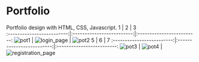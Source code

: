 # Portfolio
Portfolio  design with HTML, CSS, Javascript.
1             |  2             |  3             
:-------------------------:|:-------------------------:|:-------------------------:
![pot1](https://github.com/AbhishekPawshekar/Portfolio/assets/89447125/c192a04d-2859-4c19-bb52-dca21a3e022f) | ![login_page](https://github.com/AbhishekPawshekar/Portfolio/assets/89447125/8e8461cf-77a3-4242-b1be-6c54a554d6ee)
| ![pot2](https://github.com/AbhishekPawshekar/Portfolio/assets/89447125/ae9e35f4-75c1-401d-b2f1-87978d1571ea) 
5             |  6             |  7
:-------------------------:|:-------------------------:|:-------------------------:
![pot3](https://github.com/AbhishekPawshekar/Portfolio/assets/89447125/a4e1e59f-3075-42ec-a2e0-370154bc76bb) | ![pot4](https://github.com/AbhishekPawshekar/Portfolio/assets/89447125/c76ac1cb-9b0c-49fa-8ec8-ca5bcbefd585)
 | ![registration_page](https://github.com/AbhishekPawshekar/Portfolio/assets/89447125/1a37b491-8d86-4c79-90eb-05d6288035d5)






